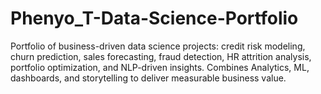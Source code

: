 # Phenyo_T-Data-Science-Portfolio
Portfolio of business-driven data science projects: credit risk modeling, churn prediction, sales forecasting, fraud detection, HR attrition analysis, portfolio optimization, and NLP-driven insights. Combines Analytics, ML, dashboards, and storytelling to deliver measurable business value.
